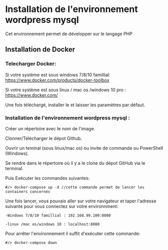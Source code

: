 # Installation de l'environnement wordpress mysql

Cet environnement permet de développer sur le langage PHP

## Installation de Docker


### Telecharger Docker:

  Si votre système est sous windows 7/8/10 famillial: https://www.docker.com/products/docker-toolbox
  
  Si votre système est sous linux / mac os /windows 10 pro : https://www.docker.com/
  
  Une fois téléchargé, installer le et laisser les paramètres par défaut.
  
### Installation de l'environnement wordpress mysql :
  
  Créer un répertoire avec le nom de l'image.
  
  Clonner/Télécharger le dépot Github.
  
  Ouvrir un teminal (sous linux/mac os) ou invite de commande ou PowerShell (Windows).
  
  Se rendre dans le répertoire où il y a le clone du dépot GitHub via le terminal.
  
  Puis Exécuter les commandes suivantes:
  
  ```
  #/> docker-compose up -d //cette commande permet de lancer les containers concernés
  ```
  
  Une fois lancer, vous pouvais aller sur votre navigateur et taper l'adresse suivante pour vous connectez sur votre environnment:
  
    -Windows 7/8/10 famillial : 192.168.99.100:8080
    
    -linux /mac os/windows 10 : localhost:8080
  
  Pour arrêter l'environnement il suffit d'exécuter cette commande:
  
  ```
  #/> docker-compose down
  ```
